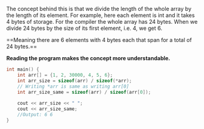 

The concept behind this is that we divide the length of the whole array by the length of its element. For example, here each element is int and it takes 4 bytes of storage. For the compiler the whole array has 24 bytes. When we divide 24 bytes by the size of its first element, i.e. 4, we get 6. 

==Meaning there are 6 elements with 4 bytes each that span for a total of 24 bytes.==

**Reading the program makes the concept more understandable.**

```cpp
int main() {  
    int arr[] = {1, 2, 30000, 4, 5, 6};  
    int arr_size = sizeof(arr) / sizeof(*arr);  
    // Writing *arr is same as writing arr[0]  
    int arr_size_same = sizeof(arr) / sizeof(arr[0]);  
  
    cout << arr_size << " ";  
    cout << arr_size_same;  
    //Output: 6 6  
}
```

